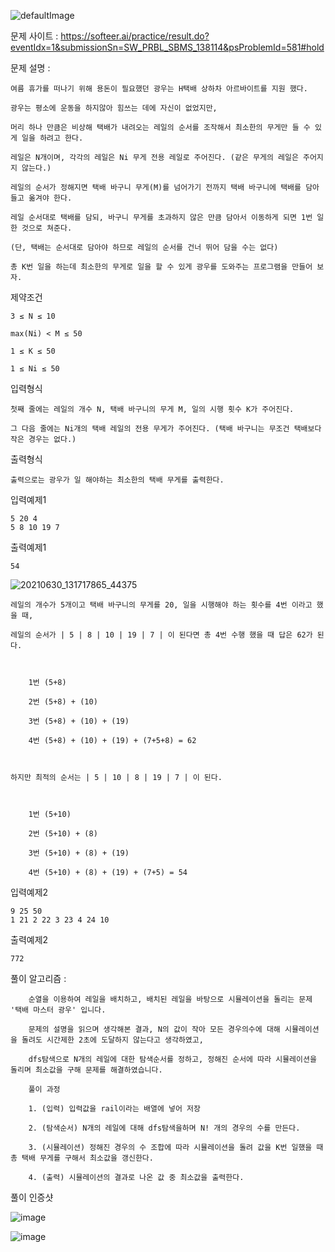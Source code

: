 ![defaultImage](https://user-images.githubusercontent.com/57944215/215470757-6177cb93-5bc1-433e-8577-a53f39deda18.png)

문제 사이트 : https://softeer.ai/practice/result.do?eventIdx=1&submissionSn=SW_PRBL_SBMS_138114&psProblemId=581#hold

문제 설명 : 

    여름 휴가를 떠나기 위해 용돈이 필요했던 광우는 H택배 상하차 아르바이트를 지원 했다. 
    
    광우는 평소에 운동을 하지않아 힘쓰는 데에 자신이 없었지만, 
    
    머리 하나 만큼은 비상해 택배가 내려오는 레일의 순서를 조작해서 최소한의 무게만 들 수 있게 일을 하려고 한다.

    레일은 N개이며, 각각의 레일은 Ni 무게 전용 레일로 주어진다. (같은 무게의 레일은 주어지지 않는다.) 
    
    레일의 순서가 정해지면 택배 바구니 무게(M)를 넘어가기 전까지 택배 바구니에 택배를 담아 들고 옮겨야 한다. 
    
    레일 순서대로 택배를 담되, 바구니 무게를 초과하지 않은 만큼 담아서 이동하게 되면 1번 일한 것으로 쳐준다. 
    
    (단, 택배는 순서대로 담아야 하므로 레일의 순서를 건너 뛰어 담을 수는 없다)

    총 K번 일을 하는데 최소한의 무게로 일을 할 수 있게 광우를 도와주는 프로그램을 만들어 보자.

제약조건
    
    3 ≤ N ≤ 10

    max(Ni) < M ≤ 50

    1 ≤ K ≤ 50

    1 ≤ Ni ≤ 50

입력형식

    첫째 줄에는 레일의 개수 N, 택배 바구니의 무게 M, 일의 시행 횟수 K가 주어진다. 
    
    그 다음 줄에는 Ni개의 택배 레일의 전용 무게가 주어진다. (택배 바구니는 무조건 택배보다 작은 경우는 없다.) 

출력형식

    출력으로는 광우가 일 해야하는 최소한의 택배 무게를 출력한다.

입력예제1

    5 20 4
    5 8 10 19 7
    
출력예제1

    54


![20210630_131717865_44375](https://user-images.githubusercontent.com/57944215/215471493-46f2e1d5-4044-4392-aeae-370592f8e157.png)




    레일의 개수가 5개이고 택배 바구니의 무게를 20, 일을 시행해야 하는 횟수를 4번 이라고 했을 때, 
    
    레일의 순서가 | 5 | 8 | 10 | 19 | 7 | 이 된다면 총 4번 수행 했을 때 답은 62가 된다. 



        1번 (5+8)

        2번 (5+8) + (10)

        3번 (5+8) + (10) + (19)

        4번 (5+8) + (10) + (19) + (7+5+8) = 62



    하지만 최적의 순서는 | 5 | 10 | 8 | 19 | 7 | 이 된다.



        1번 (5+10)

        2번 (5+10) + (8)

        3번 (5+10) + (8) + (19)

        4번 (5+10) + (8) + (19) + (7+5) = 54

입력예제2

    9 25 50
    1 21 2 22 3 23 4 24 10
    
출력예제2

    772

풀이 알고리즘 :

        순열을 이용하여 레일을 배치하고, 배치된 레일을 바탕으로 시뮬레이션을 돌리는 문제 '택배 마스터 광우' 입니다.
        
        문제의 설명을 읽으며 생각해본 결과, N의 값이 작아 모든 경우의수에 대해 시뮬레이션을 돌려도 시간제한 2초에 도달하지 않는다고 생각하였고, 
        
        dfs탐색으로 N개의 레일에 대한 탐색순서를 정하고, 정해진 순서에 따라 시뮬레이션을 돌리며 최소값을 구해 문제를 해결하였습니다.
        
        풀이 과정
        
        1. (입력) 입력값을 rail이라는 배열에 넣어 저장
        
        2. (탐색순서) N개의 레일에 대해 dfs탐색을하며 N! 개의 경우의 수를 만든다.
        
        3. (시뮬레이션) 정해진 경우의 수 조합에 따라 시뮬레이션을 돌려 값을 K번 일했을 때 총 택배 무게를 구해서 최소값을 갱신한다.
        
        4. (출력) 시뮬레이션의 결과로 나온 값 중 최소값을 출력한다.

풀이 인증샷 

![image](https://user-images.githubusercontent.com/57944215/215471334-917c2715-74eb-44e3-874c-f34a0303f48b.png)

![image](https://user-images.githubusercontent.com/57944215/215471403-ee3cdc56-ceed-4f49-ab82-d36b1be2b0ed.png)
